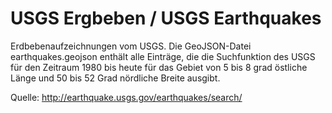 USGS Ergbeben / USGS Earthquakes
================================

Erdbebenaufzeichnungen vom USGS. Die GeoJSON-Datei earthquakes.geojson enthält
alle Einträge, die die Suchfunktion des USGS für den Zeitraum 1980 bis heute 
für das Gebiet von 5 bis 8 grad östliche Länge und 50 bis 52 Grad nördliche Breite
ausgibt.

Quelle: http://earthquake.usgs.gov/earthquakes/search/

